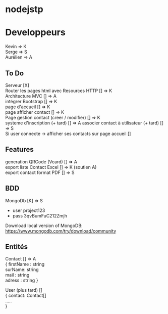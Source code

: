 
# nodejstp

# Developpeurs
Kevin => K  
Serge => S  
Aurélien => A  

## To Do 
Serveur [X]   
Router les pages html avec Resources HTTP [] => K  
Architecture MVC [] => A  
intégrer Bootstrap [] => K  
page d'accueil []  => K  
page afficher contact [] => K   
Page gestion contact (creer / modifier) []  => K  
systeme d'inscription (+ tard) []  => A
associer contact à utilisateur (+ tard) [] => S  
Si user connecte -> afficher ses contacts sur page   accueil []  

## Features 
generation QRCode (Vcard) []  => A  
export liste Contact Excel []  => K (soutien A)  
export contact format PDF [] => S  

## BDD 
MongoDb [K] => S
- user project123
- pass 3qvBumFuC212Zmjh

Download local version of MongoDB: https://www.mongodb.com/try/download/community

## Entités
Contact []  => A   
{ 
    firstName : string  
    surName: string  
    mail : string  
    adress : string 
} 

User (plus tard) []  
{
    contact: Contact[]  
    .....  
}

